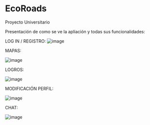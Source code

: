 # EcoRoads
Proyecto Universitario

Presentación de como se ve la apliación y todas sus funcionalidades:

LOG IN / REGISTRO:
![image](https://github.com/user-attachments/assets/c5acb930-2848-43f2-9a1a-5d81ce456e41)

MAPAS:

![image](https://github.com/user-attachments/assets/b642552d-0889-40d1-ad31-f825ccd2c870)

LOGROS:

![image](https://github.com/user-attachments/assets/c575fe6c-2560-43fd-a33f-b4e2f7036ce9)

MODIFICACIÓN PERFIL:

![image](https://github.com/user-attachments/assets/7c6ef2d5-9447-49b0-abe9-5c1b818cecd3)

CHAT:

![image](https://github.com/user-attachments/assets/9f8c203a-9023-4d17-ba0a-9a8aff2729e9)
